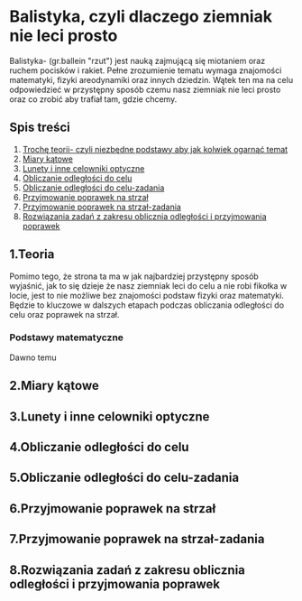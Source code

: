 # Balistyka, czyli dlaczego ziemniak nie leci prosto
Balistyka- (gr.ballein "rzut") jest nauką zajmującą się miotaniem oraz ruchem pocisków i rakiet. Pełne zrozumienie tematu wymaga znajomości matematyki, fizyki areodynamiki oraz innych dziedzin. Wątek ten ma na celu odpowiedzieć w przystępny sposób czemu nasz ziemniak nie leci prosto oraz co zrobić aby trafiał tam, gdzie chcemy.
## Spis treści
1. [Trochę teorii- czyli niezbędne podstawy aby jak kolwiek ogarnąć temat](#1.Teoria)
2. [Miary kątowe](#2.Miary-kątowe)
3. [Lunety i inne celowniki optyczne](#3.Lunety-i-inne-celowniki-optyczne)
4. [Obliczanie odległości do celu](#4.Określanie-odległości-do-celu)
5. [Obliczanie odległości do celu-zadania](#5.Określanie-odległości-do-celu-zadania)
6. [Przyjmowanie poprawek na strzał](#6.Przyjmowanie-poprawek-na-strzał)
7. [Przyjmowanie poprawek na strzał-zadania](#7.Przyjmowanie-poprawek-na-strzał-zadania)
8. [Rozwiązania zadań z zakresu oblicznia odległości i przyjmowania poprawek](#8.Rozwiązania-zadań-z-zakresu-oblicznia-odległości-i-przyjmowania-poprawek)

## 1.Teoria
Pomimo tego, że strona ta ma w jak najbardziej przystępny sposób wyjaśnić, jak to się dzieje że nasz ziemniak leci do celu a nie robi fikołka w locie, jest to nie możliwe bez znajomości podstaw fizyki oraz matematyki. Będzie to kluczowe w dalszych etapach podczas obliczania odległości do celu oraz poprawek na strzał. 
### Podstawy matematyczne 
Dawno temu 





## 2.Miary kątowe




## 3.Lunety i inne celowniki optyczne



## 4.Obliczanie odległości do celu



## 5.Obliczanie odległości do celu-zadania



## 6.Przyjmowanie poprawek na strzał



## 7.Przyjmowanie poprawek na strzał-zadania




## 8.Rozwiązania zadań z zakresu oblicznia odległości i przyjmowania poprawek
